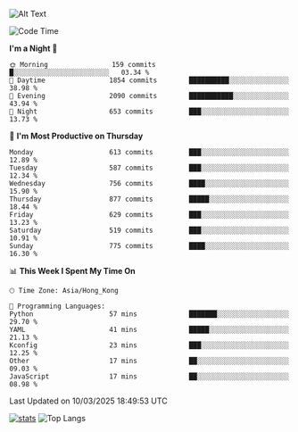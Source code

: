 ![Alt Text](https://media.tenor.com/3Gehha8RO-sAAAAC/goose-dance.gif)

<!--START_SECTION:waka-->
![Code Time](http://img.shields.io/badge/Code%20Time-418%20hrs%2023%20mins-blue)

**I'm a Night 🦉** 

```text
🌞 Morning                159 commits         █░░░░░░░░░░░░░░░░░░░░░░░░   03.34 % 
🌆 Daytime                1854 commits        ██████████░░░░░░░░░░░░░░░   38.98 % 
🌃 Evening                2090 commits        ███████████░░░░░░░░░░░░░░   43.94 % 
🌙 Night                  653 commits         ███░░░░░░░░░░░░░░░░░░░░░░   13.73 % 
```
📅 **I'm Most Productive on Thursday** 

```text
Monday                   613 commits         ███░░░░░░░░░░░░░░░░░░░░░░   12.89 % 
Tuesday                  587 commits         ███░░░░░░░░░░░░░░░░░░░░░░   12.34 % 
Wednesday                756 commits         ████░░░░░░░░░░░░░░░░░░░░░   15.90 % 
Thursday                 877 commits         █████░░░░░░░░░░░░░░░░░░░░   18.44 % 
Friday                   629 commits         ███░░░░░░░░░░░░░░░░░░░░░░   13.23 % 
Saturday                 519 commits         ███░░░░░░░░░░░░░░░░░░░░░░   10.91 % 
Sunday                   775 commits         ████░░░░░░░░░░░░░░░░░░░░░   16.30 % 
```


📊 **This Week I Spent My Time On** 

```text
🕑︎ Time Zone: Asia/Hong_Kong

💬 Programming Languages: 
Python                   57 mins             ███████░░░░░░░░░░░░░░░░░░   29.70 % 
YAML                     41 mins             █████░░░░░░░░░░░░░░░░░░░░   21.13 % 
Kconfig                  23 mins             ███░░░░░░░░░░░░░░░░░░░░░░   12.25 % 
Other                    17 mins             ██░░░░░░░░░░░░░░░░░░░░░░░   09.03 % 
JavaScript               17 mins             ██░░░░░░░░░░░░░░░░░░░░░░░   08.98 % 
```


 Last Updated on 10/03/2025 18:49:53 UTC
<!--END_SECTION:waka-->
[![stats](https://github-readme-stats-rose-phi.vercel.app/api?username=jxncted&count_private=true)](https://github.com/jxncted/github-readme-stats)
![Top Langs](https://github-readme-stats-rose-phi.vercel.app/api/top-langs/?username=jxncted\&layout=compact&hide=c,assembly,jupyter%20notebook)

